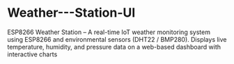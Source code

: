 # Weather---Station-UI
ESP8266 Weather Station – A real-time IoT weather monitoring system using ESP8266 and environmental sensors (DHT22 / BMP280). Displays live temperature, humidity, and pressure data on a web-based dashboard with interactive charts
